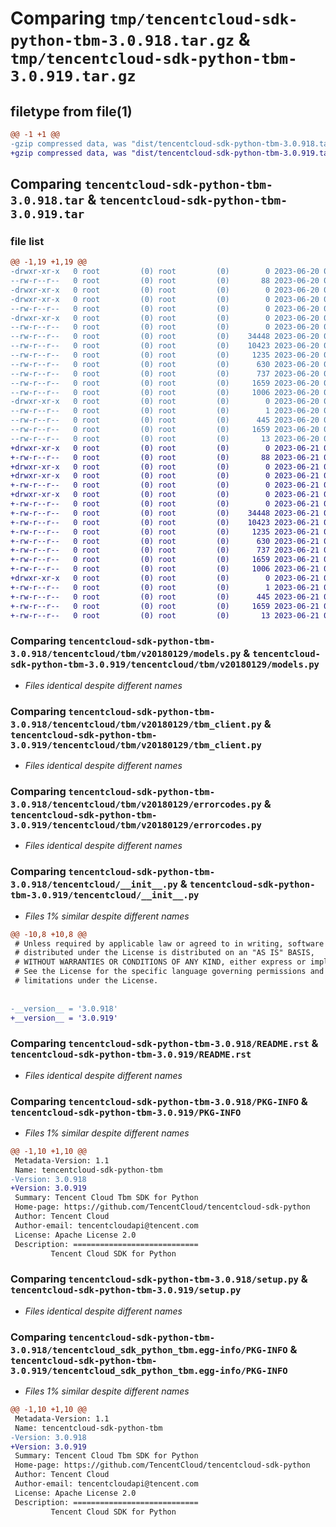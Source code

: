 # Comparing `tmp/tencentcloud-sdk-python-tbm-3.0.918.tar.gz` & `tmp/tencentcloud-sdk-python-tbm-3.0.919.tar.gz`

## filetype from file(1)

```diff
@@ -1 +1 @@
-gzip compressed data, was "dist/tencentcloud-sdk-python-tbm-3.0.918.tar", last modified: Tue Jun 20 02:48:32 2023, max compression
+gzip compressed data, was "dist/tencentcloud-sdk-python-tbm-3.0.919.tar", last modified: Wed Jun 21 00:36:33 2023, max compression
```

## Comparing `tencentcloud-sdk-python-tbm-3.0.918.tar` & `tencentcloud-sdk-python-tbm-3.0.919.tar`

### file list

```diff
@@ -1,19 +1,19 @@
-drwxr-xr-x   0 root         (0) root         (0)        0 2023-06-20 02:48:32.000000 tencentcloud-sdk-python-tbm-3.0.918/
--rw-r--r--   0 root         (0) root         (0)       88 2023-06-20 02:48:32.000000 tencentcloud-sdk-python-tbm-3.0.918/setup.cfg
-drwxr-xr-x   0 root         (0) root         (0)        0 2023-06-20 02:48:32.000000 tencentcloud-sdk-python-tbm-3.0.918/tencentcloud/
-drwxr-xr-x   0 root         (0) root         (0)        0 2023-06-20 02:48:32.000000 tencentcloud-sdk-python-tbm-3.0.918/tencentcloud/tbm/
--rw-r--r--   0 root         (0) root         (0)        0 2023-06-20 02:48:32.000000 tencentcloud-sdk-python-tbm-3.0.918/tencentcloud/tbm/__init__.py
-drwxr-xr-x   0 root         (0) root         (0)        0 2023-06-20 02:48:32.000000 tencentcloud-sdk-python-tbm-3.0.918/tencentcloud/tbm/v20180129/
--rw-r--r--   0 root         (0) root         (0)        0 2023-06-20 02:48:32.000000 tencentcloud-sdk-python-tbm-3.0.918/tencentcloud/tbm/v20180129/__init__.py
--rw-r--r--   0 root         (0) root         (0)    34448 2023-06-20 02:48:32.000000 tencentcloud-sdk-python-tbm-3.0.918/tencentcloud/tbm/v20180129/models.py
--rw-r--r--   0 root         (0) root         (0)    10423 2023-06-20 02:48:32.000000 tencentcloud-sdk-python-tbm-3.0.918/tencentcloud/tbm/v20180129/tbm_client.py
--rw-r--r--   0 root         (0) root         (0)     1235 2023-06-20 02:48:32.000000 tencentcloud-sdk-python-tbm-3.0.918/tencentcloud/tbm/v20180129/errorcodes.py
--rw-r--r--   0 root         (0) root         (0)      630 2023-06-20 02:48:32.000000 tencentcloud-sdk-python-tbm-3.0.918/tencentcloud/__init__.py
--rw-r--r--   0 root         (0) root         (0)      737 2023-06-20 02:48:32.000000 tencentcloud-sdk-python-tbm-3.0.918/README.rst
--rw-r--r--   0 root         (0) root         (0)     1659 2023-06-20 02:48:32.000000 tencentcloud-sdk-python-tbm-3.0.918/PKG-INFO
--rw-r--r--   0 root         (0) root         (0)     1006 2023-06-20 02:48:32.000000 tencentcloud-sdk-python-tbm-3.0.918/setup.py
-drwxr-xr-x   0 root         (0) root         (0)        0 2023-06-20 02:48:32.000000 tencentcloud-sdk-python-tbm-3.0.918/tencentcloud_sdk_python_tbm.egg-info/
--rw-r--r--   0 root         (0) root         (0)        1 2023-06-20 02:48:32.000000 tencentcloud-sdk-python-tbm-3.0.918/tencentcloud_sdk_python_tbm.egg-info/dependency_links.txt
--rw-r--r--   0 root         (0) root         (0)      445 2023-06-20 02:48:32.000000 tencentcloud-sdk-python-tbm-3.0.918/tencentcloud_sdk_python_tbm.egg-info/SOURCES.txt
--rw-r--r--   0 root         (0) root         (0)     1659 2023-06-20 02:48:32.000000 tencentcloud-sdk-python-tbm-3.0.918/tencentcloud_sdk_python_tbm.egg-info/PKG-INFO
--rw-r--r--   0 root         (0) root         (0)       13 2023-06-20 02:48:32.000000 tencentcloud-sdk-python-tbm-3.0.918/tencentcloud_sdk_python_tbm.egg-info/top_level.txt
+drwxr-xr-x   0 root         (0) root         (0)        0 2023-06-21 00:36:33.000000 tencentcloud-sdk-python-tbm-3.0.919/
+-rw-r--r--   0 root         (0) root         (0)       88 2023-06-21 00:36:33.000000 tencentcloud-sdk-python-tbm-3.0.919/setup.cfg
+drwxr-xr-x   0 root         (0) root         (0)        0 2023-06-21 00:36:33.000000 tencentcloud-sdk-python-tbm-3.0.919/tencentcloud/
+drwxr-xr-x   0 root         (0) root         (0)        0 2023-06-21 00:36:33.000000 tencentcloud-sdk-python-tbm-3.0.919/tencentcloud/tbm/
+-rw-r--r--   0 root         (0) root         (0)        0 2023-06-21 00:36:33.000000 tencentcloud-sdk-python-tbm-3.0.919/tencentcloud/tbm/__init__.py
+drwxr-xr-x   0 root         (0) root         (0)        0 2023-06-21 00:36:33.000000 tencentcloud-sdk-python-tbm-3.0.919/tencentcloud/tbm/v20180129/
+-rw-r--r--   0 root         (0) root         (0)        0 2023-06-21 00:36:33.000000 tencentcloud-sdk-python-tbm-3.0.919/tencentcloud/tbm/v20180129/__init__.py
+-rw-r--r--   0 root         (0) root         (0)    34448 2023-06-21 00:36:33.000000 tencentcloud-sdk-python-tbm-3.0.919/tencentcloud/tbm/v20180129/models.py
+-rw-r--r--   0 root         (0) root         (0)    10423 2023-06-21 00:36:33.000000 tencentcloud-sdk-python-tbm-3.0.919/tencentcloud/tbm/v20180129/tbm_client.py
+-rw-r--r--   0 root         (0) root         (0)     1235 2023-06-21 00:36:33.000000 tencentcloud-sdk-python-tbm-3.0.919/tencentcloud/tbm/v20180129/errorcodes.py
+-rw-r--r--   0 root         (0) root         (0)      630 2023-06-21 00:36:33.000000 tencentcloud-sdk-python-tbm-3.0.919/tencentcloud/__init__.py
+-rw-r--r--   0 root         (0) root         (0)      737 2023-06-21 00:36:33.000000 tencentcloud-sdk-python-tbm-3.0.919/README.rst
+-rw-r--r--   0 root         (0) root         (0)     1659 2023-06-21 00:36:33.000000 tencentcloud-sdk-python-tbm-3.0.919/PKG-INFO
+-rw-r--r--   0 root         (0) root         (0)     1006 2023-06-21 00:36:33.000000 tencentcloud-sdk-python-tbm-3.0.919/setup.py
+drwxr-xr-x   0 root         (0) root         (0)        0 2023-06-21 00:36:33.000000 tencentcloud-sdk-python-tbm-3.0.919/tencentcloud_sdk_python_tbm.egg-info/
+-rw-r--r--   0 root         (0) root         (0)        1 2023-06-21 00:36:33.000000 tencentcloud-sdk-python-tbm-3.0.919/tencentcloud_sdk_python_tbm.egg-info/dependency_links.txt
+-rw-r--r--   0 root         (0) root         (0)      445 2023-06-21 00:36:33.000000 tencentcloud-sdk-python-tbm-3.0.919/tencentcloud_sdk_python_tbm.egg-info/SOURCES.txt
+-rw-r--r--   0 root         (0) root         (0)     1659 2023-06-21 00:36:33.000000 tencentcloud-sdk-python-tbm-3.0.919/tencentcloud_sdk_python_tbm.egg-info/PKG-INFO
+-rw-r--r--   0 root         (0) root         (0)       13 2023-06-21 00:36:33.000000 tencentcloud-sdk-python-tbm-3.0.919/tencentcloud_sdk_python_tbm.egg-info/top_level.txt
```

### Comparing `tencentcloud-sdk-python-tbm-3.0.918/tencentcloud/tbm/v20180129/models.py` & `tencentcloud-sdk-python-tbm-3.0.919/tencentcloud/tbm/v20180129/models.py`

 * *Files identical despite different names*

### Comparing `tencentcloud-sdk-python-tbm-3.0.918/tencentcloud/tbm/v20180129/tbm_client.py` & `tencentcloud-sdk-python-tbm-3.0.919/tencentcloud/tbm/v20180129/tbm_client.py`

 * *Files identical despite different names*

### Comparing `tencentcloud-sdk-python-tbm-3.0.918/tencentcloud/tbm/v20180129/errorcodes.py` & `tencentcloud-sdk-python-tbm-3.0.919/tencentcloud/tbm/v20180129/errorcodes.py`

 * *Files identical despite different names*

### Comparing `tencentcloud-sdk-python-tbm-3.0.918/tencentcloud/__init__.py` & `tencentcloud-sdk-python-tbm-3.0.919/tencentcloud/__init__.py`

 * *Files 1% similar despite different names*

```diff
@@ -10,8 +10,8 @@
 # Unless required by applicable law or agreed to in writing, software
 # distributed under the License is distributed on an "AS IS" BASIS,
 # WITHOUT WARRANTIES OR CONDITIONS OF ANY KIND, either express or implied.
 # See the License for the specific language governing permissions and
 # limitations under the License.
 
 
-__version__ = '3.0.918'
+__version__ = '3.0.919'
```

### Comparing `tencentcloud-sdk-python-tbm-3.0.918/README.rst` & `tencentcloud-sdk-python-tbm-3.0.919/README.rst`

 * *Files identical despite different names*

### Comparing `tencentcloud-sdk-python-tbm-3.0.918/PKG-INFO` & `tencentcloud-sdk-python-tbm-3.0.919/PKG-INFO`

 * *Files 1% similar despite different names*

```diff
@@ -1,10 +1,10 @@
 Metadata-Version: 1.1
 Name: tencentcloud-sdk-python-tbm
-Version: 3.0.918
+Version: 3.0.919
 Summary: Tencent Cloud Tbm SDK for Python
 Home-page: https://github.com/TencentCloud/tencentcloud-sdk-python
 Author: Tencent Cloud
 Author-email: tencentcloudapi@tencent.com
 License: Apache License 2.0
 Description: ============================
         Tencent Cloud SDK for Python
```

### Comparing `tencentcloud-sdk-python-tbm-3.0.918/setup.py` & `tencentcloud-sdk-python-tbm-3.0.919/setup.py`

 * *Files identical despite different names*

### Comparing `tencentcloud-sdk-python-tbm-3.0.918/tencentcloud_sdk_python_tbm.egg-info/PKG-INFO` & `tencentcloud-sdk-python-tbm-3.0.919/tencentcloud_sdk_python_tbm.egg-info/PKG-INFO`

 * *Files 1% similar despite different names*

```diff
@@ -1,10 +1,10 @@
 Metadata-Version: 1.1
 Name: tencentcloud-sdk-python-tbm
-Version: 3.0.918
+Version: 3.0.919
 Summary: Tencent Cloud Tbm SDK for Python
 Home-page: https://github.com/TencentCloud/tencentcloud-sdk-python
 Author: Tencent Cloud
 Author-email: tencentcloudapi@tencent.com
 License: Apache License 2.0
 Description: ============================
         Tencent Cloud SDK for Python
```


